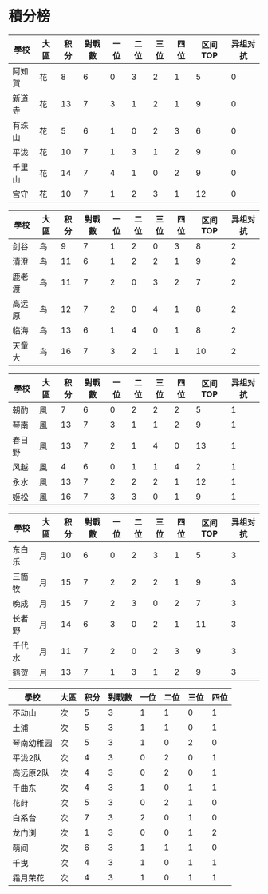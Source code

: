 # 積分榜

| 學校   | 大區 | 积分 | 對戰數 | 一位 | 二位 | 三位 | 四位 |区间TOP|异组对抗 |
| ------ | ---- | ---- | ------ | ---- | ---- | ---- | ---- |---- |---- |
| 阿知賀 | 花   | 8    | 6      | 0    | 3    | 2    | 1   |  5  | 0  |  
| 新道寺 | 花   | 13    | 7     | 3   | 1    | 2    | 1    |  9  |  0 |
| 有珠山 | 花   | 5    | 6      | 1    | 0    | 2    | 3    |  6  |  0 |
| 平泷   | 花   | 10    | 7      | 1    | 3    | 1    | 2    |  9  | 0  |
| 千里山 | 花   | 14   | 7    | 4    | 1    | 0    | 2    |  9  |  0 |
| 宫守   | 花   | 10    | 7     | 1    | 2    | 3    | 1    |  12  | 0  |

| 學校   | 大區 | 积分 | 對戰數 | 一位 | 二位 | 三位 | 四位 |区间TOP|异组对抗 |
| ------ | ---- | ---- | ------ | ---- | ---- | ---- | ---- |---- |---- |
| 剑谷   | 鸟   | 9    | 7      | 1    | 2    | 0    | 3    |  8  | 2  |
| 清澄   | 鸟   | 11    | 6      | 1    | 2    | 2    | 1    |  9  | 2  |
| 鹿老渡 | 鸟   | 11    | 7      | 2    | 0    | 3    | 2    |  7  | 2  |
| 高远原 | 鸟   | 12    | 7      | 2    | 0    | 4    | 1    |  8  |  2 |
| 临海   | 鸟   | 13    | 6      | 1    | 4    | 0    | 1    |  8  | 2  |
| 天童大 | 鸟   | 16    | 7      | 3    | 2    | 1    | 1    |  10  | 2  |

| 學校 | 大區 | 积分 | 對戰數 | 一位 | 二位 | 三位 | 四位 |区间TOP|异组对抗 |
| ---- | ---- | ---- | ------ | ---- | ---- | ---- | ---- |---- |---- |
| 朝酌 | 風   | 7    | 6      | 0    | 2    | 2    | 2    |  5  |  1 |
| 琴南 | 風   | 13    | 7      | 3    | 1    | 1    | 2    |  9  |  1 |
| 春日野 | 風   | 13    | 7      | 2    | 1    | 4    | 0    |  13  |  1 |
| 风越 | 風   | 4    | 6      | 0    | 1    | 1    | 4    |  2  | 1  |
| 永水 | 風   | 13    | 7      | 2    | 2    | 2    | 1    |  12  | 1  |
| 姬松 | 風   | 16    | 7      | 3    | 3    | 0    | 1    |  9  |  1 |

| 學校   | 大區 | 积分 | 對戰數 | 一位 | 二位 | 三位 | 四位 |区间TOP|异组对抗 |
| ------ | ---- | ---- | ------ | ---- | ---- | ---- | ---- |---- |---- |
| 东白乐 | 月   | 10    | 6      | 0    | 2    | 3    | 1    |  5  |  3 |
| 三箇牧 | 月   | 15    | 7      | 2    | 2    | 2    | 1    |  9  | 3  |
| 晚成   | 月   | 15    | 7      | 2    | 3    | 0    | 2    |  7  |  3 |
| 长者野 | 月   | 14    | 6      | 3    | 0    | 2    | 1    |  11  | 3  |
| 千代水 | 月   | 11    | 7      | 2    | 0    | 2    | 3    |  9  | 3  |
| 鹤贺   | 月   | 13    | 7      | 1    | 3    | 1    | 2    |  9  | 3  |

| 學校   | 大區 | 积分 | 對戰數 | 一位 | 二位 | 三位 | 四位 |
| ------ | ---- | ---- | ------ | ---- | ---- | ---- | ---- |
| 不动山 | 次  | 5    | 3      | 1   | 1    | 0    | 1    | 
| 土浦 | 次  | 5    | 3      | 1    | 1    | 0    | 1    | 
| 琴南幼稚园 | 次  | 5    | 3      | 1   | 0    | 2    | 0    | 
| 平泷2队 | 次  | 4   | 3      | 0    | 2    | 0    | 1    | 
| 高远原2队 | 次  | 4    | 3      | 0    | 2    | 0    | 1    | 
| 千曲东 | 次  | 4    | 3      | 1    | 0    | 1    | 1    | 
| 花莳 | 次  | 5    | 3      | 0    | 2    | 1    | 0    | 
| 白系台 | 次  | 7    | 3      | 2    | 0    | 1    | 0    | 
| 龙门浏 | 次  | 1    | 3      | 0    | 0    | 1    | 2    | 
| 萌间 | 次  | 6    | 3      | 1    | 1    | 1    | 0    | 
| 千曳 | 次  | 4    | 3      | 1    | 0    | 1    | 1    | 
| 霜月荣花 | 次  | 4    | 3      | 1    | 0    | 1    | 1    | 
